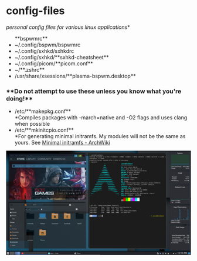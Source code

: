# <h1>**config-files**</h1>
*personal config files for various linux applications**

<ul>
**bspwmrc**  
<li>~/.config/bspwm/bspwmrc</li>

<li>~/.config/sxhkd/sxhkdrc </li>

<li>~/.config/sxhkd/**sxhkd-cheatsheet** </li>

<li>~/.config/picom/**picom.conf**</li>

<li>~/**.zshrc**</li>

<li>/usr/share/xsessions/**plasma-bspwm.desktop**</li>
</ul>

<h3>**<strong>Do not attempt to use these unless you know what you're doing!</strong>**</h3>

<ul>
<li>/etc/**makepkg.conf**</li> *Compiles packages with -march=native and -O2 flags and uses clang when possible
<li>/etc/**mkinitcpio.conf** </li> *For generating minimal initramfs. My modules will not be the same as yours. 
See <a href="https://wiki.archlinux.org/index.php/Minimal_initramfs" title="Arch Wiki-Minimal initramfs">Minimal initramfs - ArchWiki</a>
</ul>


![desktop](desktop.png)

